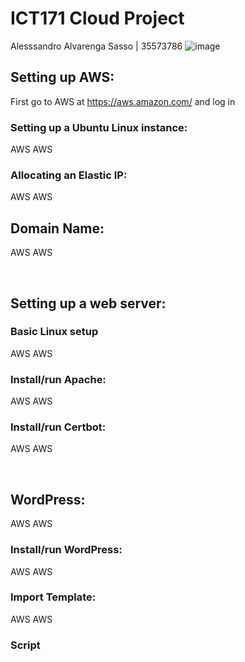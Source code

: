 # ICT171 Cloud Project
Alesssandro Alvarenga Sasso | 35573786
![image](https://github.com/user-attachments/assets/dfe22857-3b4f-4fb0-be1d-0dfe13301f62)


## Setting up AWS:
First go to AWS at https://aws.amazon.com/ and log in


### Setting up a Ubuntu Linux instance:
AWS
AWS
### Allocating an Elastic IP:
AWS
AWS


## Domain Name:
AWS
AWS

 
## Setting up a web server:
### Basic Linux setup
AWS
AWS
### Install/run Apache:
AWS
AWS
### Install/run Certbot:
AWS
AWS

 
## WordPress:
AWS
AWS
### Install/run WordPress:
AWS
AWS
### Import Template:
AWS
AWS

### Script



